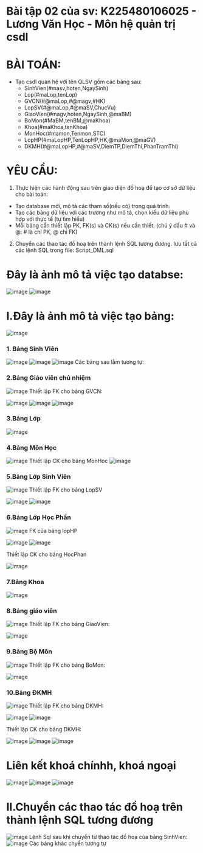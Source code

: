 # Bài tập 02 của sv: K225480106025 - Lương Văn Học - Môn hệ quản trị csdl
# BÀI TOÁN:
- Tạo csdl quan hệ với tên QLSV gồm các bảng sau:
  + SinhVien(#masv,hoten,NgaySinh)
  + Lop(#maLop,tenLop)
  + GVCN(#@maLop,#@magv,#HK)
  + LopSV(#@maLop,#@maSV,ChucVu)
  + GiaoVien(#magv,hoten,NgaySinh,@maBM)
  + BoMon(#MaBM,tenBM,@maKhoa)
  + Khoa(#maKhoa,tenKhoa)
  + MonHoc(#mamon,Tenmon,STC)
  + LopHP(#maLopHP,TenLopHP,HK,@maMon,@maGV)
  + DKMH(#@maLopHP,#@maSV,DiemTP,DiemThi,PhanTramThi)

# YÊU CẦU:
1. Thực hiện các hành động sau trên giao diện đồ hoạ để tạo cơ sở dữ liệu cho bài toán:
  + Tạo database mới, mô tả các tham số(nếu có) trong quá trình.
  + Tạo các bảng dữ liệu với các trường như mô tả, chọn kiểu dữ liệu phù hợp với thực tế (tự tìm hiểu)
  + Mỗi bảng cần thiết lập PK, FK(s) và CK(s) nếu cần thiết. (chú ý dấu # và @: # là chỉ PK, @ chỉ FK)
2. Chuyển các thao tác đồ hoạ trên thành lệnh SQL tương đương. lưu tất cả các lệnh SQL trong file: Script_DML.sql


# Đây là ảnh mô tả việc tạo databse:
![image](https://github.com/user-attachments/assets/f5dcdc3f-dabc-4209-8bfb-8cf45ab0ad11)
![image](https://github.com/user-attachments/assets/504409a0-af4a-4bf2-b0b7-52b008b5b3ba)

# I.Đây là ảnh mô tả việc tạo bảng:
![image](https://github.com/user-attachments/assets/89dcb971-230d-4faa-b857-d71765db3ad8)
### 1. Bảng Sinh Viên
![image](https://github.com/user-attachments/assets/9420e447-de60-479e-96d4-7a26cca06a10)
![image](https://github.com/user-attachments/assets/f457f033-ca6c-4eb2-9930-5a5d8149ce66)
![image](https://github.com/user-attachments/assets/403a1a39-94e8-4be8-bcf1-ba7d19be2130)
Các bảng sau lằm tương tự:
### 2.Bảng Giáo viên chủ nhiệm
![image](https://github.com/user-attachments/assets/7f68c13b-3864-4678-890c-afefbe8a0c81)
Thiết lập FK cho bảng GVCN:

![image](https://github.com/user-attachments/assets/0844d374-281d-491d-b12d-f559f2b2f45e)
![image](https://github.com/user-attachments/assets/30e37a69-5aad-41aa-b460-7f752daa3307)
![image](https://github.com/user-attachments/assets/6b2f7f70-8945-43ac-b245-f0b9915bcc0c)
### 3.Bảng Lớp
![image](https://github.com/user-attachments/assets/00a4b1d8-dc94-41ac-8ba2-ce8e50e2d04c)
### 4.Bảng Môn Học
![image](https://github.com/user-attachments/assets/82517297-6502-4a53-b427-a3d547ed8360)
Thiết lập CK cho bảng MonHoc
![image](https://github.com/user-attachments/assets/549f6c64-8a33-4b28-9f9b-7f0e0684c478)
### 5.Bảng Lớp Sinh Viên
![image](https://github.com/user-attachments/assets/eae9fc25-4b93-41be-ae0c-333cedc801e2)
Thiết lập FK cho bảng LopSV

![image](https://github.com/user-attachments/assets/95585812-48eb-41c2-a85a-434293c010c4)
![image](https://github.com/user-attachments/assets/1743c602-7495-4c0d-8928-71bb7bd4e8a2)
### 6.Bảng Lớp Học Phần
![image](https://github.com/user-attachments/assets/585a4dc1-6305-4bb2-86d3-33cfd9d68e1e)
FK của bảng lopHP

![image](https://github.com/user-attachments/assets/86255fa5-cd20-42fd-aeed-fe7becee9435)
![image](https://github.com/user-attachments/assets/90b85a39-1221-4571-8706-84ca85266ea7)

Thiết lập CK cho bảng HocPhan

![image](https://github.com/user-attachments/assets/db4d06d6-52f4-4f3e-93f0-4668e4f98be9)
### 7.Bảng Khoa
![image](https://github.com/user-attachments/assets/95ebde8c-d169-416f-85d6-83cf2e329f12)
### 8.Bảng giáo viên
![image](https://github.com/user-attachments/assets/0d836427-b0aa-417b-ba07-bf99bcf7f65c)
Thiết lập FK cho bảng GiaoVien:

![image](https://github.com/user-attachments/assets/ba0595bd-a0be-4979-9bca-b568fca0ac86)
### 9.Bảng Bộ Môn
![image](https://github.com/user-attachments/assets/e4536766-0caf-490e-82bf-335513f13687)
Thiết lập FK cho bảng BoMon:

![image](https://github.com/user-attachments/assets/3b34dba8-f776-4ff9-a983-73c06e57dde3)

### 10.Bảng ĐKMH
![image](https://github.com/user-attachments/assets/71ddfb1f-0c48-4e74-968d-c3aeebbd654a)
Thiết lập FK cho bảng DKMH:

![image](https://github.com/user-attachments/assets/4c295efe-8cdb-4d0f-8d2d-0d7434c3f14e)
![image](https://github.com/user-attachments/assets/6cc77dcc-5cf5-402a-887a-fbcdcea9bb64)

Thiết lập CK cho bảng DKMH:

![image](https://github.com/user-attachments/assets/6ab56566-46fb-4a92-896c-b49be1e866fb)
![image](https://github.com/user-attachments/assets/8ff3020c-1670-4a5d-a21d-42584efe538c)
![image](https://github.com/user-attachments/assets/50ed7a4f-6396-4cec-a721-b7301437a52a)

# Liên kết khoá chínhh, khoá ngoại
![image](https://github.com/user-attachments/assets/d1a64d40-56a1-4708-9881-382103eb8c0e)
![image](https://github.com/user-attachments/assets/c990b57f-26c2-4b87-9d61-4075c9c67dd2)
![image](https://github.com/user-attachments/assets/af780422-1284-4cca-ae0e-9a2655ebc19e)

# II.Chuyển các thao tác đồ hoạ trên thành lệnh SQL tương đương
![image](https://github.com/user-attachments/assets/66de231b-53ae-4083-80af-0379b02c5279)
Lệnh Sql sau khi chuyển từ thao tác đồ hoạ của bảng SinhVien:
![image](https://github.com/user-attachments/assets/35d7ef2d-88c5-41a1-821e-67618adbb275)
Các bảng khác chyển tương tự








